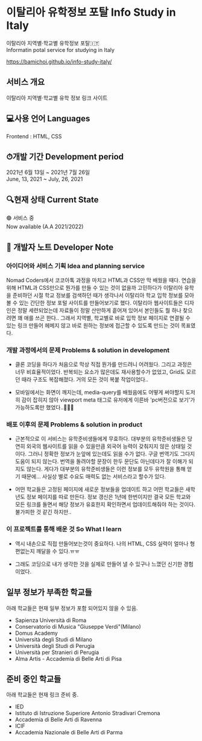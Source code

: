 # 이탈리아 유학정보 포탈 Info Study in Italy

이탈리아 지역별·학교별 유학정보 포탈🇮🇹  
Informatin potal service for studying in Italy  
  
https://bamichoi.github.io/info-study-italy/  

## 서비스 개요
  
이탈리아 지역별·학교별 유학 정보 링크 사이트  
  
## 💻사용 언어 Languages
  
Frontend : HTML, CSS  
  
## ⏱개발 기간 Development period
  
2021년 6월 13일 ~ 2021년 7월 26일  
June, 13, 2021 ~ July, 26, 2021  
  
## 🔍현재 상태 Current State      
     
🟢 서비스 중    
Now available (A.A 2021/2022)  
  
  
## 📝 개발자 노트 Developer Note  
  
  
### 아이디어와 서비스 기획 Idea and planning service  
  
Nomad Coders에서 코코아톡 과정을 마치고 HTML과 CSS만 막 배웠을 때다. 연습을 위해 HTML과 CSS만으로 뭔가를 만들 수 있는 것이 없을까 고민하다가 이탈리아 유학을 준비하던 시절 학교 정보를 검색하던 때가 생각나서 이탈리아 학교 입학 정보를 모아볼 수 있는 간단한 정보 포털 사이트를 만들어보기로 했다. 이탈리아 웹사이트들은 디자인은 정말 세련되었는데 자료들이 정말 산만하게 흩어져 있어서 본인들도 뭘 하나 찾으려면 꽤 애를 쓰곤 한다.. 그래서 지역별, 학교별로 바로 입학 정보 페이지로 연결될 수 있는 링크 만들어 헤메지 않고 바로 원하는 정보에 접근할 수 있도록 만드는 것이 목표였다.


### 개발 과정에서의 문제 Problems & solution in development 
  
- 클론 코딩을 하다가 처음으로 막상 직접 뭔가를 만드려니 어려웠다. 그리고 과정은 너무 비효율적이었다. 반복되는 요소가 많은데도 재사용할수가 없었고, Grid도 모르던 때라 구조도 복잡해졌다. 거의 모든 것이 복붙 작업이었다..
    
- 모바일에서는 화면이 깨지는데, media-query를 배웠음에도 어떻게 써야할지 도저히 감이 잡히지 않아 viewport meta 태그로 유저에게 이른바 'pc버전으로 보기'가 가능하도록만 했었다..🤦🏻‍♂️ 

### 배포 이후의 문제 Problems & solution in product

- 근본적으로 이 서비스는 유학준비생들에게 무효하다. 대부분의 유학준비생들은 당연히 외국의 웹사이트를 읽을 수 있을만큼 외국어 능력이 갖춰지지 않은 상태일 것이다. 그러니 정확한 정보가 눈앞에 있는데도 읽을 수가 없다. 구글 번역기도 그다지 도움이 되지 않는다. 번역을 돌려야할 문장이 한두 문단도 아닌데다가 잘 이해가 되지도 않는다. 게다가 대부분의 유학준비생들은 이런 정보를 모두 유학원을 통해 얻기 때문에... 사실상 별로 수요도 매력도 없는 서비스라고 할수가 있다.

- 어떤 학교들은 고정된 페이지에 새로운 정보들을 업데이트 하고 어떤 학교들은 새학년도 정보 페이지를 따로 만든다. 정보 갱신은 1년에 한번이지만 결국 모든 학교와 모든 링크를 돌면서 해당 정보가 유효한지 확인하면서 업데이트해줘야 하는 것이다. 불가피한 것 같긴 하지만.. 
  

### 이 프로젝트를 통해 배운 것 So What I learn

- 역시 내손으로 직접 만들어보는것이 중요하다. 나의 HTML, CSS 실력이 얼마나 형편없는지 깨달을 수 있다.ㅠㅠ

- 그래도 코딩으로 내가 생각한 것을 실제로 만들어 낼 수 있구나 느꼈던 신기한 경험이었다.


## 일부 정보가 부족한 학교들

아래 학교들은 현재 일부 정보가 포함 되어있지 않을 수 있음.

- Sapienza Università di Roma
- Conservatorio di Musica "Giuseppe Verdi"(Milano)
- Domus Academy
- Università degli Studi di Milano
- Università degli Studi di Perugia
- Università per Stranieri di Perugia
- Alma Artis - Accademia di Belle Arti di Pisa

## 준비 중인 학교들

아래 학교들은 현재 링크 준비 중.

- IED
- Istituto di Istruzione Superiore Antonio Stradivari Cremona
- Accademia di Belle Arti di Ravenna
- ICIF 
- Accademia Nazionale di Belle Arti di Parma

